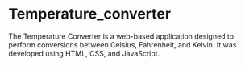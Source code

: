 # Temperature_converter
The Temperature Converter is a web-based application designed to perform conversions between Celsius, Fahrenheit, and Kelvin. It was developed using HTML, CSS, and JavaScript.
